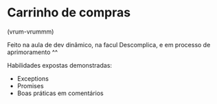 # Carrinho de compras

(vrum-vrummm)

Feito na aula de dev dinâmico, na facul Descomplica, e em processo de aprimoramento ^^

Habilidades expostas demonstradas:

* Exceptions
* Promises
* Boas práticas em comentários